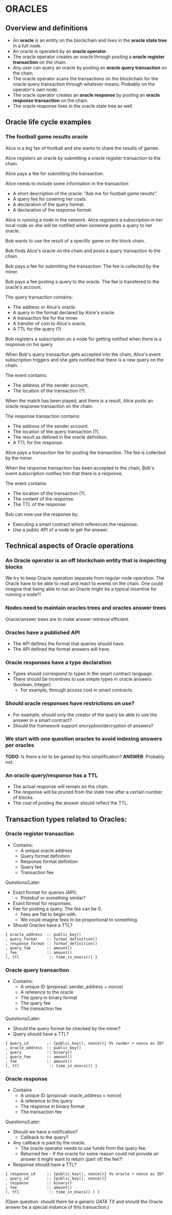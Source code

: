 # ORACLES

## Overview and definitions

- An **oracle** is an entity on the blockchain and lives in the **oracle state tree** in a full node.
- An oracle is operated by an **oracle operator**.
- The oracle operator creates an oracle through posting a **oracle register transaction** on the chain.
- Any user can query an oracle by posting an  **oracle query transaction** on the chain.
- The oracle operator scans the transactions on the blockchain for the
  oracle query transaction through whatever means. Probably on the operator's own node.
- The oracle operator creates an **oracle response** by posting an **oracle response transaction** on the chain.
- The oracle response lives in the oracle state tree as well.

## Oracle life cycle examples

### The football game results oracle

Alice is a big fan of football and she wants to share the results of games.

Alice registers an oracle by submitting a oracle register transaction
to the chain.

Alice pays a fee for submitting the transaction.

Alice needs to include some information in the transaction
- A short description of the oracle: "Ask me for football game results".
- A query fee for covering her costs.
- A declaration of the query format.
- A declaration of the response format.

Alice is running a node in the network. Alice registers a subscription
in her local node so she will be notified when someone posts a query
to her oracle.

Bob wants to use the result of a specific game on the block chain.

Bob finds Alice's oracle on the chain and posts a query transaction to
the chain.

Bob pays a fee for submitting the transaction. The fee is collected by
the miner.

Bob pays a fee posting a query to the oracle. The fee is transfered to
the oracle's account.

The query transaction contains:
- The address or Alice's oracle.
- A query in the format declared by Alice's oracle.
- A transaction fee for the miner.
- A transfer of coin to Alice's oracle.
- A TTL for the query (?)

Bob registers a subscription on a node for getting notified when there
is a response on his query

When Bob's query transaction gets accepted into the chain, Alice's
event subscription triggers and she gets notified that there is a new
query on the chain.

The event contains:
- The address of the sender account,
- The location of the transaction (?).

When the match has been played, and there is a result, Alice posts an
oracle response transaction on the chain.

The response transaction contains:
- The address of the sender account.
- The location of the query transaction (?).
- The result as defined in the oracle definition.
- A TTL for the response.

Alice pays a transaction fee for posting the transaction. The fee is
collected by the miner.

When the response transaction has been accepted to the chain, Bob's
event subscription notifies him that there is a response.

The event contains:
- The location of the transaction (?).
- The content of the response.
- The TTL of the response.

Bob can now use the response by:
- Executing a smart contract which references the response.
- Use a public API of a node to get the answer.


## Technical aspects of Oracle operations

### An Oracle operator is an off blockchain entity that is inspecting blocks

We try to keep Oracle operation separate from regular node operation. The
Oracle have to be able to read and react to events on the chain. One could
imagine that being able to run an Oracle might be a typical incentive for
running a node?!

### Nodes need to maintain oracles trees and oracles answer trees

Oracle/answer trees are to make answer retrieval efficient.

### Oracles have a published API

- The API defines the format that queries should have.
- The API defined the format answers will have.

### Oracle responses have a type declaration
- Types should correspond to types in the smart contract language.
- There should be incentives to use simple types in oracle answers (boolean, integer).
  - For example, through access cost in smart contracts.

### Should oracle responses have restrictions on use?
- For example, should only the creator of the query be able to use the
  answer in a smart contract?
- Should the framework support encryption/decryption of answers?

### We start with one question oracles to avoid indexing answers per oracles

**TODO**: Is there a lot to be gained by this simplification?
**ANSWER**: Probably not.

### An oracle query/response has a TTL

- The actual response will remain on the chain.
- The response will be pruned from the state tree after a certain number of blocks.
- The cost of posting the answer should reflect the TTL.

## Transaction types related to Oracles:

### Oracle register transaction
- Contains:
  - A unique oracle address
  - Query format definition
  - Response format definition
  - Query fee
  - Transaction fee

Questions/Later:
- Exact format for queries (API).
  - Protobuf or something similar?
- Exaxt format for responses.
- Fee for posting a query. The fee can be 0.
  - Fees are flat to begin with.
  - We could imagine fees to be proportional to something.
- Should Oracles have a TTL?

```
{ oracle_address  :: public_key()
, query_format    :: format_definition()
, response_format :: format_definition()
, query_fee       :: amount()
, fee             :: amount()
(, ttl             :: time_in_msecs()) }
```

### Oracle query transaction
- Contains:
  - A unique ID (proposal: sender_address + nonce)
  - A reference to the oracle
  - The query in binary format
  - The query fee
  - The transaction fee

Questions/Later:
- Should the query format be checked by the miner?
- Query should have a TTL?

```
{ query_id        :: {public_key(), nonce()} %% sender + nonce as ID?
, oracle_address  :: public_key()
, query           :: binary()
, query_fee       :: amount()
, fee             :: amount()
(, ttl             :: time_in_msecs()) }
```

### Oracle response
- Contains
  - A unique ID (proposal: oracle_address + nonce)
  - A reference to the query
  - The response in binary format
  - The transaction fee

Questions/Later:
- Should we have a notification?
  - Callback to the query?
- Any callback is paid by the oracle.
  - The oracle operator needs to use funds from the query fee.
  - Returned fee - If the oracle for some reason could not
    provide an answer it might want to return (part of) the fee?!
- Response should have a TTL?

```
{ response_id     :: {public_key(), nonce()} %% oracle + nonce as ID?
, query_id        :: {public_key(), nonce()}
, response        :: binary()
, fee             :: amount()
(, ttl             :: time_in_msecs() ) }
```

(Open question: should there be a generic _DATA TX_ and should the Oracle
answer be a special instance of this transaction.)
